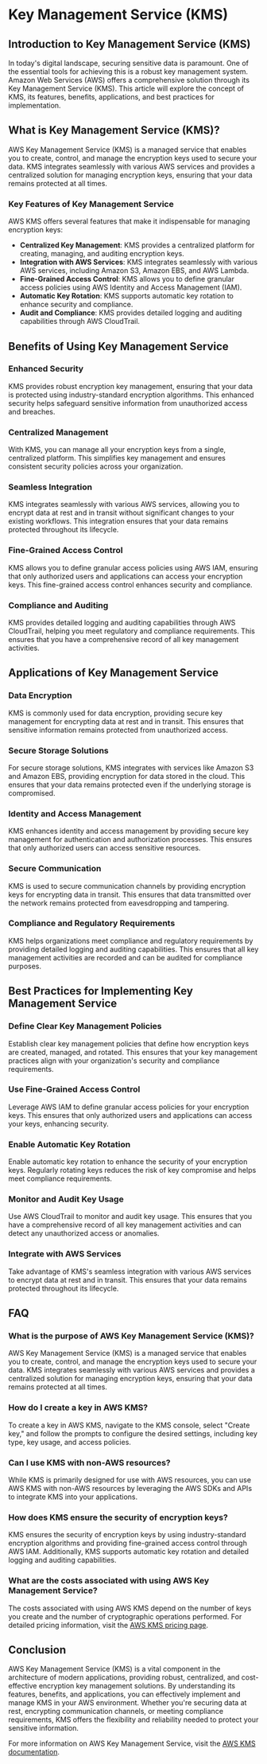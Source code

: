 # Key Management Service (KMS)

## Introduction to Key Management Service (KMS)

In today's digital landscape, securing sensitive data is paramount. One of the essential tools for achieving this is a robust key management system. Amazon Web Services (AWS) offers a comprehensive solution through its Key Management Service (KMS). This article will explore the concept of KMS, its features, benefits, applications, and best practices for implementation.

## What is Key Management Service (KMS)?

AWS Key Management Service (KMS) is a managed service that enables you to create, control, and manage the encryption keys used to secure your data. KMS integrates seamlessly with various AWS services and provides a centralized solution for managing encryption keys, ensuring that your data remains protected at all times.

### Key Features of Key Management Service

AWS KMS offers several features that make it indispensable for managing encryption keys:

- **Centralized Key Management**: KMS provides a centralized platform for creating, managing, and auditing encryption keys.
- **Integration with AWS Services**: KMS integrates seamlessly with various AWS services, including Amazon S3, Amazon EBS, and AWS Lambda.
- **Fine-Grained Access Control**: KMS allows you to define granular access policies using AWS Identity and Access Management (IAM).
- **Automatic Key Rotation**: KMS supports automatic key rotation to enhance security and compliance.
- **Audit and Compliance**: KMS provides detailed logging and auditing capabilities through AWS CloudTrail.

## Benefits of Using Key Management Service

### Enhanced Security

KMS provides robust encryption key management, ensuring that your data is protected using industry-standard encryption algorithms. This enhanced security helps safeguard sensitive information from unauthorized access and breaches.

### Centralized Management

With KMS, you can manage all your encryption keys from a single, centralized platform. This simplifies key management and ensures consistent security policies across your organization.

### Seamless Integration

KMS integrates seamlessly with various AWS services, allowing you to encrypt data at rest and in transit without significant changes to your existing workflows. This integration ensures that your data remains protected throughout its lifecycle.

### Fine-Grained Access Control

KMS allows you to define granular access policies using AWS IAM, ensuring that only authorized users and applications can access your encryption keys. This fine-grained access control enhances security and compliance.

### Compliance and Auditing

KMS provides detailed logging and auditing capabilities through AWS CloudTrail, helping you meet regulatory and compliance requirements. This ensures that you have a comprehensive record of all key management activities.

## Applications of Key Management Service

### Data Encryption

KMS is commonly used for data encryption, providing secure key management for encrypting data at rest and in transit. This ensures that sensitive information remains protected from unauthorized access.

### Secure Storage Solutions

For secure storage solutions, KMS integrates with services like Amazon S3 and Amazon EBS, providing encryption for data stored in the cloud. This ensures that your data remains protected even if the underlying storage is compromised.

### Identity and Access Management

KMS enhances identity and access management by providing secure key management for authentication and authorization processes. This ensures that only authorized users can access sensitive resources.

### Secure Communication

KMS is used to secure communication channels by providing encryption keys for encrypting data in transit. This ensures that data transmitted over the network remains protected from eavesdropping and tampering.

### Compliance and Regulatory Requirements

KMS helps organizations meet compliance and regulatory requirements by providing detailed logging and auditing capabilities. This ensures that all key management activities are recorded and can be audited for compliance purposes.

## Best Practices for Implementing Key Management Service

### Define Clear Key Management Policies

Establish clear key management policies that define how encryption keys are created, managed, and rotated. This ensures that your key management practices align with your organization's security and compliance requirements.

### Use Fine-Grained Access Control

Leverage AWS IAM to define granular access policies for your encryption keys. This ensures that only authorized users and applications can access your keys, enhancing security.

### Enable Automatic Key Rotation

Enable automatic key rotation to enhance the security of your encryption keys. Regularly rotating keys reduces the risk of key compromise and helps meet compliance requirements.

### Monitor and Audit Key Usage

Use AWS CloudTrail to monitor and audit key usage. This ensures that you have a comprehensive record of all key management activities and can detect any unauthorized access or anomalies.

### Integrate with AWS Services

Take advantage of KMS's seamless integration with various AWS services to encrypt data at rest and in transit. This ensures that your data remains protected throughout its lifecycle.

## FAQ

### What is the purpose of AWS Key Management Service (KMS)?

AWS Key Management Service (KMS) is a managed service that enables you to create, control, and manage the encryption keys used to secure your data. KMS integrates seamlessly with various AWS services and provides a centralized solution for managing encryption keys, ensuring that your data remains protected at all times.

### How do I create a key in AWS KMS?

To create a key in AWS KMS, navigate to the KMS console, select "Create key," and follow the prompts to configure the desired settings, including key type, key usage, and access policies.

### Can I use KMS with non-AWS resources?

While KMS is primarily designed for use with AWS resources, you can use AWS KMS with non-AWS resources by leveraging the AWS SDKs and APIs to integrate KMS into your applications.

### How does KMS ensure the security of encryption keys?

KMS ensures the security of encryption keys by using industry-standard encryption algorithms and providing fine-grained access control through AWS IAM. Additionally, KMS supports automatic key rotation and detailed logging and auditing capabilities.

### What are the costs associated with using AWS Key Management Service?

The costs associated with using AWS KMS depend on the number of keys you create and the number of cryptographic operations performed. For detailed pricing information, visit the [AWS KMS pricing page](https://aws.amazon.com/kms/pricing/).

## Conclusion

AWS Key Management Service (KMS) is a vital component in the architecture of modern applications, providing robust, centralized, and cost-effective encryption key management solutions. By understanding its features, benefits, and applications, you can effectively implement and manage KMS in your AWS environment. Whether you're securing data at rest, encrypting communication channels, or meeting compliance requirements, KMS offers the flexibility and reliability needed to protect your sensitive information.

For more information on AWS Key Management Service, visit the [AWS KMS documentation](https://docs.aws.amazon.com/kms/latest/developerguide/overview.html).
